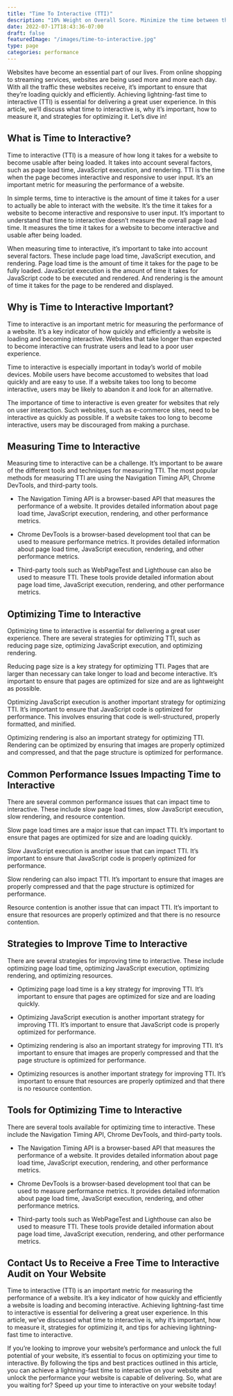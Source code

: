 ```yaml
---
title: "Time To Interactive (TTI)"
description: "10% Weight on Overall Score. Minimize the time between the FCP and the TTI."
date: 2022-07-17T18:43:36-07:00
draft: false
featuredImage: "/images/time-to-interactive.jpg"
type: page
categories: performance
---
```


Websites have become an essential part of our lives. From online shopping to streaming services, websites are being used more and more each day. With all the traffic these websites receive, it’s important to ensure that they’re loading quickly and efficiently. Achieving lightning-fast time to interactive (TTI) is essential for delivering a great user experience. In this article, we’ll discuss what time to interactive is, why it’s important, how to measure it, and strategies for optimizing it. Let’s dive in!

## What is Time to Interactive?
Time to interactive (TTI) is a measure of how long it takes for a website to become usable after being loaded. It takes into account several factors, such as page load time, JavaScript execution, and rendering. TTI is the time when the page becomes interactive and responsive to user input. It’s an important metric for measuring the performance of a website.

In simple terms, time to interactive is the amount of time it takes for a user to actually be able to interact with the website. It’s the time it takes for a website to become interactive and responsive to user input. It’s important to understand that time to interactive doesn’t measure the overall page load time. It measures the time it takes for a website to become interactive and usable after being loaded.

When measuring time to interactive, it’s important to take into account several factors. These include page load time, JavaScript execution, and rendering. Page load time is the amount of time it takes for the page to be fully loaded. JavaScript execution is the amount of time it takes for JavaScript code to be executed and rendered. And rendering is the amount of time it takes for the page to be rendered and displayed.

## Why is Time to Interactive Important?
Time to interactive is an important metric for measuring the performance of a website. It’s a key indicator of how quickly and efficiently a website is loading and becoming interactive. Websites that take longer than expected to become interactive can frustrate users and lead to a poor user experience.

Time to interactive is especially important in today’s world of mobile devices. Mobile users have become accustomed to websites that load quickly and are easy to use. If a website takes too long to become interactive, users may be likely to abandon it and look for an alternative.

The importance of time to interactive is even greater for websites that rely on user interaction. Such websites, such as e-commerce sites, need to be interactive as quickly as possible. If a website takes too long to become interactive, users may be discouraged from making a purchase.

## Measuring Time to Interactive
Measuring time to interactive can be a challenge. It’s important to be aware of the different tools and techniques for measuring TTI. The most popular methods for measuring TTI are using the Navigation Timing API, Chrome DevTools, and third-party tools.

- The Navigation Timing API is a browser-based API that measures the performance of a website. It provides detailed information about page load time, JavaScript execution, rendering, and other performance metrics.

- Chrome DevTools is a browser-based development tool that can be used to measure performance metrics. It provides detailed information about page load time, JavaScript execution, rendering, and other performance metrics.

- Third-party tools such as WebPageTest and Lighthouse can also be used to measure TTI. These tools provide detailed information about page load time, JavaScript execution, rendering, and other performance metrics.

## Optimizing Time to Interactive
Optimizing time to interactive is essential for delivering a great user experience. There are several strategies for optimizing TTI, such as reducing page size, optimizing JavaScript execution, and optimizing rendering.

Reducing page size is a key strategy for optimizing TTI. Pages that are larger than necessary can take longer to load and become interactive. It’s important to ensure that pages are optimized for size and are as lightweight as possible.

Optimizing JavaScript execution is another important strategy for optimizing TTI. It’s important to ensure that JavaScript code is optimized for performance. This involves ensuring that code is well-structured, properly formatted, and minified.

Optimizing rendering is also an important strategy for optimizing TTI. Rendering can be optimized by ensuring that images are properly optimized and compressed, and that the page structure is optimized for performance.

## Common Performance Issues Impacting Time to Interactive
There are several common performance issues that can impact time to interactive. These include slow page load times, slow JavaScript execution, slow rendering, and resource contention.

Slow page load times are a major issue that can impact TTI. It’s important to ensure that pages are optimized for size and are loading quickly.

Slow JavaScript execution is another issue that can impact TTI. It’s important to ensure that JavaScript code is properly optimized for performance.

Slow rendering can also impact TTI. It’s important to ensure that images are properly compressed and that the page structure is optimized for performance.

Resource contention is another issue that can impact TTI. It’s important to ensure that resources are properly optimized and that there is no resource contention.

## Strategies to Improve Time to Interactive
There are several strategies for improving time to interactive. These include optimizing page load time, optimizing JavaScript execution, optimizing rendering, and optimizing resources.

- Optimizing page load time is a key strategy for improving TTI. It’s important to ensure that pages are optimized for size and are loading quickly.

- Optimizing JavaScript execution is another important strategy for improving TTI. It’s important to ensure that JavaScript code is properly optimized for performance.

- Optimizing rendering is also an important strategy for improving TTI. It’s important to ensure that images are properly compressed and that the page structure is optimized for performance.

- Optimizing resources is another important strategy for improving TTI. It’s important to ensure that resources are properly optimized and that there is no resource contention.

## Tools for Optimizing Time to Interactive
There are several tools available for optimizing time to interactive. These include the Navigation Timing API, Chrome DevTools, and third-party tools.

- The Navigation Timing API is a browser-based API that measures the performance of a website. It provides detailed information about page load time, JavaScript execution, rendering, and other performance metrics.

- Chrome DevTools is a browser-based development tool that can be used to measure performance metrics. It provides detailed information about page load time, JavaScript execution, rendering, and other performance metrics.

- Third-party tools such as WebPageTest and Lighthouse can also be used to measure TTI. These tools provide detailed information about page load time, JavaScript execution, rendering, and other performance metrics.

## Contact Us to Receive a Free Time to Interactive Audit on Your Website
Time to interactive (TTI) is an important metric for measuring the performance of a website. It’s a key indicator of how quickly and efficiently a website is loading and becoming interactive. Achieving lightning-fast time to interactive is essential for delivering a great user experience. In this article, we’ve discussed what time to interactive is, why it’s important, how to measure it, strategies for optimizing it, and tips for achieving lightning-fast time to interactive.

If you’re looking to improve your website’s performance and unlock the full potential of your website, it’s essential to focus on optimizing your time to interactive. By following the tips and best practices outlined in this article, you can achieve a lightning-fast time to interactive on your website and unlock the performance your website is capable of delivering. So, what are you waiting for? Speed up your time to interactive on your website today!